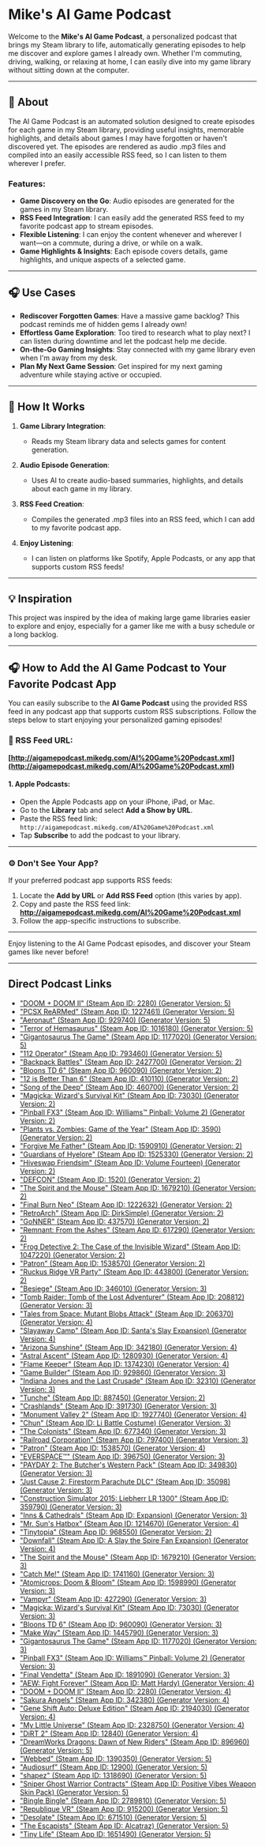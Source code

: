 # Mike's AI Game Podcast

Welcome to the **Mike's AI Game Podcast**, a personalized podcast that brings my Steam library to life, automatically generating episodes to help me discover and explore games I already own. Whether I'm commuting, driving, walking, or relaxing at home, I can easily dive into my game library without sitting down at the computer.

---

## 📖 About

The AI Game Podcast is an automated solution designed to create episodes for each game in my Steam library, providing useful insights, memorable highlights, and details about games I may have forgotten or haven't discovered yet. The episodes are rendered as audio .mp3 files and compiled into an easily accessible RSS feed, so I can listen to them wherever I prefer.

### Features:
- **Game Discovery on the Go**: Audio episodes are generated for the games in my Steam library.
- **RSS Feed Integration**: I can easily add the generated RSS feed to my favorite podcast app to stream episodes.
- **Flexible Listening**: I can enjoy the content whenever and wherever I want—on a commute, during a drive, or while on a walk.
- **Game Highlights & Insights**: Each episode covers details, game highlights, and unique aspects of a selected game.

---

## 🎧 Use Cases

- **Rediscover Forgotten Games**: Have a massive game backlog? This podcast reminds me of hidden gems I already own!
- **Effortless Game Exploration**: Too tired to research what to play next? I can listen during downtime and let the podcast help me decide.
- **On-the-Go Gaming Insights**: Stay connected with my game library even when I'm away from my desk.
- **Plan My Next Game Session**: Get inspired for my next gaming adventure while staying active or occupied.

---

## 🚀 How It Works

1. **Game Library Integration**:
    - Reads my Steam library data and selects games for content generation.

2. **Audio Episode Generation**:
    - Uses AI to create audio-based summaries, highlights, and details about each game in my library.

3. **RSS Feed Creation**:
    - Compiles the generated .mp3 files into an RSS feed, which I can add to my favorite podcast app.

4. **Enjoy Listening**:
    - I can listen on platforms like Spotify, Apple Podcasts, or any app that supports custom RSS feeds!

---

## 💡 Inspiration

This project was inspired by the idea of making large game libraries easier to explore and enjoy, especially for a gamer like me with a busy schedule or a long backlog.

---

## 🎧 How to Add the AI Game Podcast to Your Favorite Podcast App

You can easily subscribe to the **AI Game Podcast** using the provided RSS feed in any podcast app that supports custom RSS subscriptions. Follow the steps below to start enjoying your personalized gaming episodes!

### 🔗 RSS Feed URL:
**[http://aigamepodcast.mikedg.com/AI%20Game%20Podcast.xml](http://aigamepodcast.mikedg.com/AI%20Game%20Podcast.xml)**

#### 1. **Apple Podcasts**:
- Open the Apple Podcasts app on your iPhone, iPad, or Mac.
- Go to the **Library** tab and select **Add a Show by URL**.
- Paste the RSS feed link:  
  `http://aigamepodcast.mikedg.com/AI%20Game%20Podcast.xml`
- Tap **Subscribe** to add the podcast to your library.

---

### ⚙️ Don't See Your App?
If your preferred podcast app supports RSS feeds:
1. Locate the **Add by URL** or **Add RSS Feed** option (this varies by app).
2. Copy and paste the RSS feed link:  
   **http://aigamepodcast.mikedg.com/AI%20Game%20Podcast.xml**
3. Follow the app-specific instructions to subscribe.

---

Enjoy listening to the AI Game Podcast episodes, and discover your Steam games like never before!

---

## Direct Podcast Links

- ["DOOM + DOOM II" (Steam App ID: 2280) (Generator Version: 5)](http://aigamepodcast.mikedg.com/5-DOOM%20%2B%20DOOM%20II-2280.mp3)
- ["PCSX ReARMed" (Steam App ID: 1227461) (Generator Version: 5)](http://aigamepodcast.mikedg.com/5-PCSX%20ReARMed-1227461.mp3)
- ["Aeronaut" (Steam App ID: 929740) (Generator Version: 5)](http://aigamepodcast.mikedg.com/5-Aeronaut-929740.mp3)
- ["Terror of Hemasaurus" (Steam App ID: 1016180) (Generator Version: 5)](http://aigamepodcast.mikedg.com/5-Terror%20of%20Hemasaurus-1016180.mp3)
- ["Gigantosaurus The Game" (Steam App ID: 1177020) (Generator Version: 5)](http://aigamepodcast.mikedg.com/5-Gigantosaurus%20The%20Game-1177020.mp3)
- ["112 Operator" (Steam App ID: 793460) (Generator Version: 5)](http://aigamepodcast.mikedg.com/5-112%20Operator-793460.mp3)
- ["Backpack Battles" (Steam App ID: 2427700) (Generator Version: 2)](http://aigamepodcast.mikedg.com/2-Backpack%20Battles-2427700.mp3)
- ["Bloons TD 6" (Steam App ID: 960090) (Generator Version: 2)](http://aigamepodcast.mikedg.com/2-Bloons%20TD%206-960090.mp3)
- ["12 is Better Than 6" (Steam App ID: 410110) (Generator Version: 2)](http://aigamepodcast.mikedg.com/2-12%20is%20Better%20Than%206-410110.mp3)
- ["Song of the Deep" (Steam App ID: 460700) (Generator Version: 2)](http://aigamepodcast.mikedg.com/2-Song%20of%20the%20Deep-460700.mp3)
- ["Magicka: Wizard&apos;s Survival Kit" (Steam App ID: 73030) (Generator Version: 2)](http://aigamepodcast.mikedg.com/2-Magicka%3A%20Wizard's%20Survival%20Kit-73030.mp3)
- ["Pinball FX3" (Steam App ID: Williams™ Pinball: Volume 2) (Generator Version: 2)](http://aigamepodcast.mikedg.com/2-Pinball%20FX3%20-%20Williams%E2%84%A2%20Pinball%3A%20Volume%202-984180.mp3)
- ["Plants vs. Zombies: Game of the Year" (Steam App ID: 3590) (Generator Version: 2)](http://aigamepodcast.mikedg.com/2-Plants%20vs.%20Zombies%3A%20Game%20of%20the%20Year-3590.mp3)
- ["Forgive Me Father" (Steam App ID: 1590910) (Generator Version: 2)](http://aigamepodcast.mikedg.com/2-Forgive%20Me%20Father-1590910.mp3)
- ["Guardians of Hyelore" (Steam App ID: 1525330) (Generator Version: 2)](http://aigamepodcast.mikedg.com/2-Guardians%20of%20Hyelore-1525330.mp3)
- ["Hiveswap Friendsim" (Steam App ID: Volume Fourteen) (Generator Version: 2)](http://aigamepodcast.mikedg.com/2-Hiveswap%20Friendsim%20-%20Volume%20Fourteen-959160.mp3)
- ["DEFCON" (Steam App ID: 1520) (Generator Version: 2)](http://aigamepodcast.mikedg.com/2-DEFCON-1520.mp3)
- ["The Spirit and the Mouse" (Steam App ID: 1679210) (Generator Version: 2)](http://aigamepodcast.mikedg.com/2-The%20Spirit%20and%20the%20Mouse-1679210.mp3)
- ["Final Burn Neo" (Steam App ID: 1222632) (Generator Version: 2)](http://aigamepodcast.mikedg.com/2-Final%20Burn%20Neo-1222632.mp3)
- ["RetroArch" (Steam App ID: DirkSimple) (Generator Version: 2)](http://aigamepodcast.mikedg.com/2-RetroArch%20-%20DirkSimple-2342900.mp3)
- ["GoNNER" (Steam App ID: 437570) (Generator Version: 2)](http://aigamepodcast.mikedg.com/2-GoNNER-437570.mp3)
- ["Remnant: From the Ashes" (Steam App ID: 617290) (Generator Version: 2)](http://aigamepodcast.mikedg.com/2-Remnant%3A%20From%20the%20Ashes-617290.mp3)
- ["Frog Detective 2: The Case of the Invisible Wizard" (Steam App ID: 1047220) (Generator Version: 2)](http://aigamepodcast.mikedg.com/2-Frog%20Detective%202%3A%20The%20Case%20of%20the%20Invisible%20Wizard-1047220.mp3)
- ["Patron" (Steam App ID: 1538570) (Generator Version: 2)](http://aigamepodcast.mikedg.com/2-Patron-1538570.mp3)
- ["Ruckus Ridge VR Party" (Steam App ID: 443800) (Generator Version: 2)](http://aigamepodcast.mikedg.com/2-Ruckus%20Ridge%20VR%20Party-443800.mp3)
- ["Besiege" (Steam App ID: 346010) (Generator Version: 3)](http://aigamepodcast.mikedg.com/3-Besiege-346010.mp3)
- ["Tomb Raider: Tomb of the Lost Adventurer" (Steam App ID: 208812) (Generator Version: 3)](http://aigamepodcast.mikedg.com/3-Tomb%20Raider%3A%20Tomb%20of%20the%20Lost%20Adventurer-208812.mp3)
- ["Tales from Space: Mutant Blobs Attack" (Steam App ID: 206370) (Generator Version: 4)](http://aigamepodcast.mikedg.com/4-Tales%20from%20Space%3A%20Mutant%20Blobs%20Attack-206370.mp3)
- ["Slayaway Camp" (Steam App ID: Santa's Slay Expansion) (Generator Version: 4)](http://aigamepodcast.mikedg.com/4-Slayaway%20Camp%20-%20Santa's%20Slay%20Expansion-559670.mp3)
- ["Arizona Sunshine" (Steam App ID: 342180) (Generator Version: 4)](http://aigamepodcast.mikedg.com/4-Arizona%20Sunshine-342180.mp3)
- ["Astral Ascent" (Steam App ID: 1280930) (Generator Version: 4)](http://aigamepodcast.mikedg.com/4-Astral%20Ascent-1280930.mp3)
- ["Flame Keeper" (Steam App ID: 1374230) (Generator Version: 4)](http://aigamepodcast.mikedg.com/4-Flame%20Keeper-1374230.mp3)
- ["Game Builder" (Steam App ID: 929860) (Generator Version: 3)](http://aigamepodcast.mikedg.com/3-Game%20Builder-929860.mp3)
- ["Indiana Jones and the Last Crusade" (Steam App ID: 32310) (Generator Version: 3)](http://aigamepodcast.mikedg.com/3-Indiana%20Jones%20and%20the%20Last%20Crusade-32310.mp3)
- ["Tunche" (Steam App ID: 887450) (Generator Version: 2)](http://aigamepodcast.mikedg.com/2-Tunche-887450.mp3)
- ["Crashlands" (Steam App ID: 391730) (Generator Version: 3)](http://aigamepodcast.mikedg.com/3-Crashlands-391730.mp3)
- ["Monument Valley 2" (Steam App ID: 1927740) (Generator Version: 4)](http://aigamepodcast.mikedg.com/4-Monument%20Valley%202-1927740.mp3)
- ["Chun" (Steam App ID: Li Battle Costume) (Generator Version: 3)](http://aigamepodcast.mikedg.com/3-Chun-Li%20Battle%20Costume%20-%20Pre-purchase%20bonus-439410.mp3)
- ["The Colonists" (Steam App ID: 677340) (Generator Version: 3)](http://aigamepodcast.mikedg.com/3-The%20Colonists-677340.mp3)
- ["Railroad Corporation" (Steam App ID: 797400) (Generator Version: 3)](http://aigamepodcast.mikedg.com/3-Railroad%20Corporation-797400.mp3)
- ["Patron" (Steam App ID: 1538570) (Generator Version: 4)](http://aigamepodcast.mikedg.com/4-Patron-1538570.mp3)
- ["EVERSPACE™" (Steam App ID: 396750) (Generator Version: 3)](http://aigamepodcast.mikedg.com/3-EVERSPACE%E2%84%A2-396750.mp3)
- ["PAYDAY 2: The Butcher&apos;s Western Pack" (Steam App ID: 349830) (Generator Version: 3)](http://aigamepodcast.mikedg.com/3-PAYDAY%202%3A%20The%20Butcher's%20Western%20Pack-349830.mp3)
- ["Just Cause 2: Firestorm Parachute DLC" (Steam App ID: 35098) (Generator Version: 3)](http://aigamepodcast.mikedg.com/3-Just%20Cause%202%3A%20Firestorm%20Parachute%20DLC-35098.mp3)
- ["Construction Simulator 2015: Liebherr LR 1300" (Steam App ID: 359790) (Generator Version: 3)](http://aigamepodcast.mikedg.com/3-Construction%20Simulator%202015%3A%20Liebherr%20LR%201300-359790.mp3)
- ["Inns &amp; Cathedrals" (Steam App ID: Expansion) (Generator Version: 3)](http://aigamepodcast.mikedg.com/3-Inns%20%26%20Cathedrals%20-%20Expansion-622030.mp3)
- ["Mr. Sun&apos;s Hatbox" (Steam App ID: 1214670) (Generator Version: 4)](http://aigamepodcast.mikedg.com/4-Mr.%20Sun's%20Hatbox-1214670.mp3)
- ["Tinytopia" (Steam App ID: 968550) (Generator Version: 2)](http://aigamepodcast.mikedg.com/2-Tinytopia-968550.mp3)
- ["Downfall" (Steam App ID: A Slay the Spire Fan Expansion) (Generator Version: 4)](http://aigamepodcast.mikedg.com/4-Downfall%20-%20A%20Slay%20the%20Spire%20Fan%20Expansion-1865780.mp3)
- ["The Spirit and the Mouse" (Steam App ID: 1679210) (Generator Version: 3)](http://aigamepodcast.mikedg.com/3-The%20Spirit%20and%20the%20Mouse-1679210.mp3)
- ["Catch Me!" (Steam App ID: 1741160) (Generator Version: 3)](http://aigamepodcast.mikedg.com/3-Catch%20Me!-1741160.mp3)
- ["Atomicrops: Doom &amp; Bloom" (Steam App ID: 1598990) (Generator Version: 3)](http://aigamepodcast.mikedg.com/3-Atomicrops%3A%20Doom%20%26%20Bloom-1598990.mp3)
- ["Vampyr" (Steam App ID: 427290) (Generator Version: 3)](http://aigamepodcast.mikedg.com/3-Vampyr-427290.mp3)
- ["Magicka: Wizard&apos;s Survival Kit" (Steam App ID: 73030) (Generator Version: 3)](http://aigamepodcast.mikedg.com/3-Magicka%3A%20Wizard's%20Survival%20Kit-73030.mp3)
- ["Bloons TD 6" (Steam App ID: 960090) (Generator Version: 3)](http://aigamepodcast.mikedg.com/3-Bloons%20TD%206-960090.mp3)
- ["Make Way" (Steam App ID: 1445790) (Generator Version: 3)](http://aigamepodcast.mikedg.com/3-Make%20Way-1445790.mp3)
- ["Gigantosaurus The Game" (Steam App ID: 1177020) (Generator Version: 3)](http://aigamepodcast.mikedg.com/3-Gigantosaurus%20The%20Game-1177020.mp3)
- ["Pinball FX3" (Steam App ID: Williams™ Pinball: Volume 2) (Generator Version: 3)](http://aigamepodcast.mikedg.com/3-Pinball%20FX3%20-%20Williams%E2%84%A2%20Pinball%3A%20Volume%202-984180.mp3)
- ["Final Vendetta" (Steam App ID: 1891090) (Generator Version: 3)](http://aigamepodcast.mikedg.com/3-Final%20Vendetta-1891090.mp3)
- ["AEW: Fight Forever" (Steam App ID: Matt Hardy) (Generator Version: 4)](http://aigamepodcast.mikedg.com/4-AEW%3A%20Fight%20Forever%20-%20Matt%20Hardy-2436721.mp3)
- ["DOOM + DOOM II" (Steam App ID: 2280) (Generator Version: 4)](http://aigamepodcast.mikedg.com/4-DOOM%20%2B%20DOOM%20II-2280.mp3)
- ["Sakura Angels" (Steam App ID: 342380) (Generator Version: 4)](http://aigamepodcast.mikedg.com/4-Sakura%20Angels-342380.mp3)
- ["Gene Shift Auto: Deluxe Edition" (Steam App ID: 2194030) (Generator Version: 4)](http://aigamepodcast.mikedg.com/4-Gene%20Shift%20Auto%3A%20Deluxe%20Edition-2194030.mp3)
- ["My Little Universe" (Steam App ID: 2328750) (Generator Version: 4)](http://aigamepodcast.mikedg.com/4-My%20Little%20Universe-2328750.mp3)
- ["DiRT 2" (Steam App ID: 12840) (Generator Version: 4)](http://aigamepodcast.mikedg.com/4-DiRT%202-12840.mp3)
- ["DreamWorks Dragons: Dawn of New Riders" (Steam App ID: 896960) (Generator Version: 5)](http://aigamepodcast.mikedg.com/5-DreamWorks%20Dragons%3A%20Dawn%20of%20New%20Riders-896960.mp3)
- ["Webbed" (Steam App ID: 1390350) (Generator Version: 5)](http://aigamepodcast.mikedg.com/5-Webbed-1390350.mp3)
- ["Audiosurf" (Steam App ID: 12900) (Generator Version: 5)](http://aigamepodcast.mikedg.com/5-Audiosurf-12900.mp3)
- ["shapez" (Steam App ID: 1318690) (Generator Version: 5)](http://aigamepodcast.mikedg.com/5-shapez-1318690.mp3)
- ["Sniper Ghost Warrior Contracts" (Steam App ID: Positive Vibes Weapon Skin Pack) (Generator Version: 5)](http://aigamepodcast.mikedg.com/5-Sniper%20Ghost%20Warrior%20Contracts%20-%20Positive%20Vibes%20Weapon%20Skin%20Pack-1203530.mp3)
- ["Bingle Bingle" (Steam App ID: 2789810) (Generator Version: 5)](http://aigamepodcast.mikedg.com/5-Bingle%20Bingle-2789810.mp3)
- ["Republique VR" (Steam App ID: 915200) (Generator Version: 5)](http://aigamepodcast.mikedg.com/5-Republique%20VR-915200.mp3)
- ["Desolate" (Steam App ID: 671510) (Generator Version: 5)](http://aigamepodcast.mikedg.com/5-Desolate-671510.mp3)
- ["The Escapists" (Steam App ID: Alcatraz) (Generator Version: 5)](http://aigamepodcast.mikedg.com/5-The%20Escapists%20-%20Alcatraz-349350.mp3)
- ["Tiny Life" (Steam App ID: 1651490) (Generator Version: 5)](http://aigamepodcast.mikedg.com/5-Tiny%20Life-1651490.mp3)
